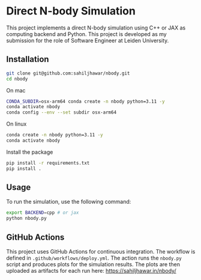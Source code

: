 # Direct N-body Simulation

This project implements a direct N-body simulation using C++ or JAX as computing backend and Python. This project is developed as my submission for the role of Software Engineer at Leiden University.


## Installation
```bash
git clone git@github.com:sahiljhawar/nbody.git
cd nbody
```

On mac
```bash
CONDA_SUBDIR=osx-arm64 conda create -n nbody python=3.11 -y
conda activate nbody
conda config --env --set subdir osx-arm64
```
On linux
```bash
conda create -n nbody python=3.11 -y
conda activate nbody
```

Install the package
```bash
pip install -r requirements.txt
pip install .
```
## Usage
To run the simulation, use the following command:
```bash
export BACKEND=cpp # or jax
python nbody.py
```

## GitHub Actions
This project uses GitHub Actions for continuous integration. The workflow is defined in `.github/workflows/deploy.yml`. The action runs the `nbody.py` script and produces plots for the simulation results. The plots are then uploaded as artifacts for each run here: https://sahiljhawar.in/nbody/